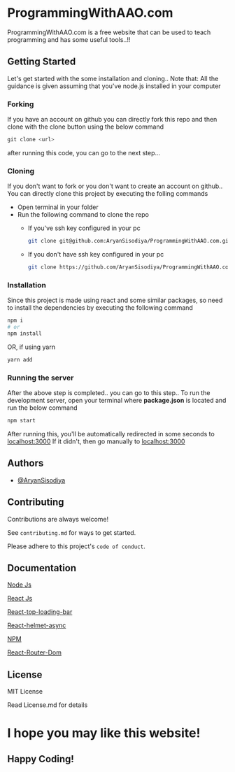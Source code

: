 
# ProgrammingWithAAO.com

ProgrammingWithAAO.com is a free website that can be used to teach programming and has some useful tools..!!


## Getting Started

Let's get started with the some installation and cloning..
Note that: All the guidance is given assuming that you've node.js installed in your computer

### Forking 

If you have an account on github you can directly fork this repo and then clone with the clone button using the below command

``` javascript
git clone <url>
```

after running this code, you can go to the next step...

### Cloning 
If you don't want to fork or you don't want to create an account on github.. You can directly clone this project by executing the folling commands

- Open terminal in your folder
- Run the following command to clone the repo
    - If you've ssh key configured in your pc
        ``` bash
        git clone git@github.com:AryanSisodiya/ProgrammingWithAAO.com.git
        ```

    - If you don't have ssh key configured in your pc
        ``` bash
        git clone https://github.com/AryanSisodiya/ProgrammingWithAAO.com.git
        ```

### Installation
Since this project is made using react and some similar packages, so need to install the dependencies by executing the following command
``` bash
npm i 
# or
npm install
```
OR, if using yarn
``` bash
yarn add
```

### Running the server
After the above step is completed.. you can go to this step..
To run the development server, open your terminal where **package.json** is located
and run the below command
``` bash
npm start
```

After running this, you'll be automatically redirected in some seconds to [localhost:3000](http://localhost:3000)
If it didn't, then go manually to [localhost:3000](http://localhost:3000)


## Authors

- [@AryanSisodiya](https://www.github.com/InfinityRAS)

  
## Contributing

Contributions are always welcome!

See `contributing.md` for ways to get started.

Please adhere to this project's `code of conduct`.

  
## Documentation

[Node Js](https://nodejs.org/en/docs/)

[React Js](https://reactjs.org/docs/getting-started.html)

[React-top-loading-bar](https://www.npmjs.com/package/react-top-loading-bar)

[React-helmet-async](https://www.npmjs.com/package/react-helmet-async)

[NPM](https://www.npmjs.com/)

[React-Router-Dom](https://www.npmjs.com/package/react-router-dom)



  
## License

MIT License

Read License.md for details
 
# I hope you may like this website!
## Happy Coding!

  
